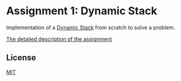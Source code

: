 # Assignment 1: Dynamic Stack
Implementation of a [Dynamic Stack](https://iq.opengenus.org/dynamic-stack/#:~:text=Dynamic%20Stack%2C%20just%20like%20Dynamic,or%20deletion) from scratch to solve a problem.

[The detailed description of the assignment](./a1.pdf)

## License
[MIT](../License)
